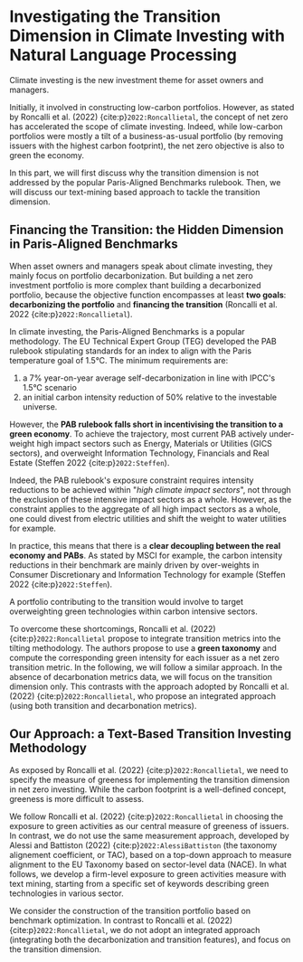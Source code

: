 # Investigating the Transition Dimension in Climate Investing with Natural Language Processing

Climate investing is the new investment theme for asset owners and managers. 

Initially, it involved in constructing low-carbon portfolios. However, as stated by Roncalli et al. (2022) {cite:p}`2022:Roncallietal`, the concept of net zero has accelerated the scope of climate investing. Indeed, while low-carbon portfolios were mostly a tilt of a business-as-usual portfolio (by removing issuers with the highest carbon footprint), the net zero objective is also to green the economy. 

In this part, we will first discuss why the transition dimension is not addressed by the popular Paris-Aligned Benchmarks rulebook. Then, we will discuss our text-mining based approach to tackle the transition dimension.

## Financing the Transition: the Hidden Dimension in Paris-Aligned Benchmarks

When asset owners and managers speak about climate investing, they mainly focus on portfolio decarbonization. But building a net zero investment portfolio is more complex thant building a decarbonized portfolio, because the objective function encompasses at least **two goals**: **decarbonizing the portfolio** and **financing the transition** (Roncalli et al. 2022 {cite:p}`2022:Roncallietal`).

In climate investing, the Paris-Aligned Benchmarks is a popular methodology. The EU Technical Expert Group (TEG) developed the PAB rulebook stipulating standards for an index to align with the Paris temperature goal of 1.5°C. The minimum requirements are:
1. a 7% year-on-year average self-decarbonization in line with IPCC's 1.5°C scenario
2. an initial carbon intensity reduction of 50% relative to the investable universe.

However, the **PAB rulebook falls short in incentivising the transition to a green economy**. To achieve the trajectory, most current PAB actively under-weight high impact sectors such as Energy, Materials or Utilities (GICS sectors), and overweight Information Technology, Financials and Real Estate (Steffen 2022 {cite:p}`2022:Steffen`). 

Indeed, the PAB rulebook's exposure constraint requires intensity reductions to be achieved within "*high climate impact sectors*", not through the exclusion of these intensive impact sectors as a whole. However, as the constraint applies to the aggregate of all high impact sectors as a whole, one could divest from electric utilities and shift the weight to water utilities for example. 

In practice, this means that there is a **clear decoupling between the real economy and PABs**. As stated by MSCI for example, the carbon intensity reductions in their benchmark are mainly driven by over-weights in Consumer Discretionary and Information Technology for example (Steffen 2022 {cite:p}`2022:Steffen`). 

A portfolio contributing to the transition would involve to target overweighting green technologies within carbon intensive sectors.

To overcome these shortcomings, Roncalli et al. (2022) {cite:p}`2022:Roncallietal` propose to integrate transition metrics into the tilting methodology. The authors propose to use a **green taxonomy** and compute the corresponding green intensity for each issuer as a net zero transition metric. In the following, we will follow a similar approach. In the absence of decarbonation metrics data, we will focus on the transition dimension only. This contrasts with the approach adopted by Roncalli et al. (2022) {cite:p}`2022:Roncallietal`, who propose an integrated approach (using both transition and decarbonation metrics).

## Our Approach: a Text-Based Transition Investing Methodology

As exposed by Roncalli et al. (2022) {cite:p}`2022:Roncallietal`, we need to specify the measure of greeness for implementing the transition dimension in net zero investing. While the carbon footprint is a well-defined concept, greeness is more difficult to assess. 

We follow Roncalli et al. (2022) {cite:p}`2022:Roncallietal` in choosing the exposure to green activities as our central measure of greeness of issuers. In contrast, we do not use the same measurement approach, developed by Alessi and Battiston (2022) {cite:p}`2022:AlessiBattiston` (the taxonomy alignement coefficient, or TAC), based on a top-down approach to measure alignment to the EU Taxonomy based on sector-level data (NACE). In what follows, we develop a firm-level exposure to green activities measure with text mining, starting from a specific set of keywords describing green technologies in various sector.

We consider the construction of the transition portfolio based on benchmark optimization. In contrast to Roncalli et al. (2022) {cite:p}`2022:Roncallietal`, we do not adopt an integrated approach (integrating both the decarbonization and transition features), and focus on the transition dimension.